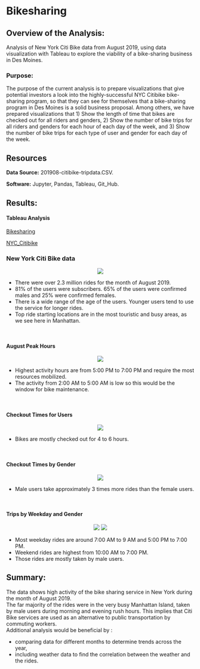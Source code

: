 # Bikesharing


## Overview of the Analysis:

 Analysis of New York Citi Bike data from August 2019, using data visualization with Tableau to explore the viability of a bike-sharing business in Des Moines.


### Purpose:

The purpose of the current analysis is to prepare visualizations that give potential investors a look into the highly-successful NYC Citibike bike-sharing program, so that they can see for themselves that a bike-sharing program in Des Moines is a solid business proposal. Among others, we have prepared visualizations that 1) Show the length of time that bikes are checked out for all riders and genders, 2) Show the number of bike trips for all riders and genders for each hour of each day of the week, and 3) Show the number of bike trips for each type of user and gender for each day of the week.


## Resources

**Data Source:** 201908-citibike-tripdata.CSV.

**Software:** Jupyter, Pandas, Tableau, Git_Hub.

## Results:

#### Tableau Analysis

[Bikesharing](https://public.tableau.com/views/bikesharing_16529052057990/NYCBikesharing?:language=en-US&:display_count=n&:origin=viz_share_link)

[NYC_Citibike](https://public.tableau.com/views/NYC_Citibike_Trip_Analysis_16529623834790/NYC_Citibike_Trip_Analysis?:language=en-US&:display_count=n&:origin=viz_share_link)


### New York Citi Bike data

<p align="center">
    <img src="https://user-images.githubusercontent.com/98966503/169623306-d56378d2-30c0-4a8d-ab39-f28082d8b0c0.png"> 
</p>

- There were over 2.3 million rides for the month of August 2019.
- 81% of the users were subscribers. 65% of the users were confirmed males and 25% were confirmed females.
- There is a wide range of the age of the users. Younger users tend to use the service for longer rides.
- Top ride starting locations are in the most touristic and busy areas, as we see here in Manhattan.

<br>

#### August Peak Hours

<p align="center">
    <img src="https://user-images.githubusercontent.com/93271297/152704314-ce9b9dfa-0f81-43f4-84e5-9d50aa4732b4.png"> 
</p>

- Highest activity hours are from 5:00 PM to 7:00 PM and require the most resources mobilized.
- The activity from 2:00 AM to 5:00 AM is low so this would be the window for bike maintenance.

<br>

#### Checkout Times for Users

<p align="center">
    <img src="https://user-images.githubusercontent.com/98966503/169623301-0be97291-3780-47dd-915d-24e19336652c.png"> 
</p>

- Bikes are mostly checked out for 4 to 6 hours.

<br>

#### Checkout Times by Gender

<p align="center">
    <img src="https://user-images.githubusercontent.com/98966503/169623297-adbaeadc-2ca8-4f33-9bc1-56eefb1e9183.png"> 
</p>

- Male users take approximately 3 times more rides than the female users.

<br>

#### Trips by Weekday and Gender
<p align="center">
    <img src="https://user-images.githubusercontent.com/98966503/169623299-132dec24-6327-4bbe-a888-7014d864164b.png">
    <img src="https://user-images.githubusercontent.com/98966503/169623300-a6431e5c-cbf0-4f55-b5f6-b70844684699.png">
</p>

- Most weekday rides are around 7:00 AM to 9 AM and 5:00 PM to 7:00 PM.
- Weekend rides are highest from 10:00 AM to 7:00 PM.
- Those rides are mostly taken by male users.

## Summary:

The data shows high activity of the bike sharing service in New York during the month of August 2019.\
The far majority of the rides were in the very busy Manhattan Island, taken by male users during morning and evening rush hours. This implies that Citi Bike services are used as an alternative to public transportation by commuting workers.\
Additional analysis would be beneficial by :
- comparing data for different months to determine trends across the year,
- including weather data to find the correlation between the weather and the rides. 

